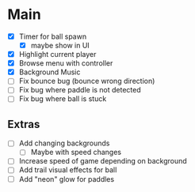 # Main
- [x] Timer for ball spawn
	- [x] maybe show in UI
- [x] Highlight current player
- [x] Browse menu with controller
- [x] Background Music
- [ ] Fix bounce bug (bounce wrong direction)
- [ ] Fix bug where paddle is not detected
- [ ] Fix bug where ball is stuck

## Extras
- [ ] Add changing backgrounds
	- [ ] Maybe with speed changes
- [ ] Increase speed of game depending on background
- [ ] Add trail visual effects for ball
- [ ] Add "neon" glow for paddles
